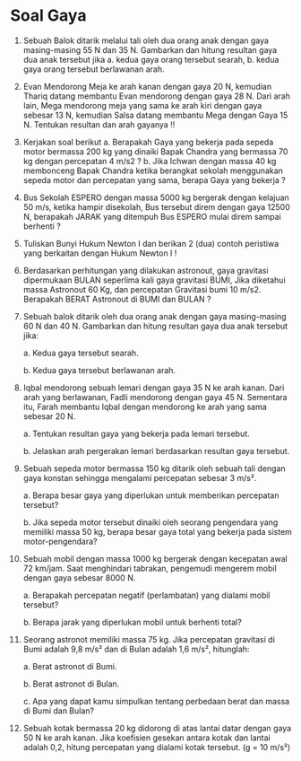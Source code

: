 # Soal Gaya

1. Sebuah Balok ditarik melalui tali oleh dua orang anak dengan gaya masing-masing 55 N dan 35 N. Gambarkan dan hitung resultan gaya dua anak tersebut jika
a. kedua gaya orang tersebut searah,
b. kedua gaya orang tersebut berlawanan arah.
2. Evan Mendorong Meja ke arah kanan dengan gaya 20 N, kemudian Thariq datang membantu Evan mendorong dengan gaya 28 N. Dari arah lain, Mega mendorong meja yang sama ke arah kiri dengan gaya sebesar 13 N, kemudian Salsa datang membantu Mega dengan Gaya 15 N. Tentukan resultan dan arah gayanya !!
3. Kerjakan soal berikut
a.	Berapakah Gaya yang bekerja pada sepeda motor bermassa 200 kg yang dinaiki Bapak Chandra yang bermassa 70 kg dengan percepatan 4 m/s2 ?
b.	Jika Ichwan dengan massa 40 kg membonceng Bapak Chandra ketika berangkat sekolah menggunakan sepeda motor dan percepatan yang sama, berapa Gaya yang bekerja ?
4. Bus Sekolah ESPERO dengan massa 5000 kg bergerak dengan kelajuan 50 m/s, ketika hampir disekolah, Bus tersebut direm dengan gaya 12500 N, berapakah JARAK yang ditempuh Bus ESPERO mulai direm sampai berhenti ?
5. Tuliskan Bunyi Hukum Newton I dan berikan 2 (dua) contoh peristiwa yang berkaitan dengan Hukum Newton I !
6. Berdasarkan perhitungan yang dilakukan astronout, gaya gravitasi dipermukaan BULAN seperlima kali gaya gravitasi BUMI, Jika diketahui massa Astronout 60 Kg, dan percepatan Gravitasi bumi 10 m/s2. Berapakah BERAT Astronout di BUMI dan BULAN ?
7. Sebuah balok ditarik oleh dua orang anak dengan gaya masing-masing 60 N dan 40 N. Gambarkan dan hitung resultan gaya dua anak tersebut jika:
    
    a. Kedua gaya tersebut searah.
    
    b. Kedua gaya tersebut berlawanan arah.
    
8. Iqbal mendorong sebuah lemari dengan gaya 35 N ke arah kanan. Dari arah yang berlawanan, Fadli mendorong dengan gaya 45 N. Sementara itu, Farah membantu Iqbal dengan mendorong ke arah yang sama sebesar 20 N.
    
    a. Tentukan resultan gaya yang bekerja pada lemari tersebut.
    
    b. Jelaskan arah pergerakan lemari berdasarkan resultan gaya tersebut.
    
9. Sebuah sepeda motor bermassa 150 kg ditarik oleh sebuah tali dengan gaya konstan sehingga mengalami percepatan sebesar 3 m/s².
    
    a. Berapa besar gaya yang diperlukan untuk memberikan percepatan tersebut?
    
    b. Jika sepeda motor tersebut dinaiki oleh seorang pengendara yang memiliki massa 50 kg, berapa besar gaya total yang bekerja pada sistem motor-pengendara?
    
10. Sebuah mobil dengan massa 1000 kg bergerak dengan kecepatan awal 72 km/jam. Saat menghindari tabrakan, pengemudi mengerem mobil dengan gaya sebesar 8000 N.
    
    a. Berapakah percepatan negatif (perlambatan) yang dialami mobil tersebut?
    
    b. Berapa jarak yang diperlukan mobil untuk berhenti total?
    
11. Seorang astronot memiliki massa 75 kg. Jika percepatan gravitasi di Bumi adalah 9,8 m/s² dan di Bulan adalah 1,6 m/s², hitunglah:
    
    a. Berat astronot di Bumi.
    
    b. Berat astronot di Bulan.
    
    c. Apa yang dapat kamu simpulkan tentang perbedaan berat dan massa di Bumi dan Bulan?
    
12. Sebuah kotak bermassa 20 kg didorong di atas lantai datar dengan gaya 50 N ke arah kanan. Jika koefisien gesekan antara kotak dan lantai adalah 0,2, hitung percepatan yang dialami kotak tersebut. (g = 10 m/s²)